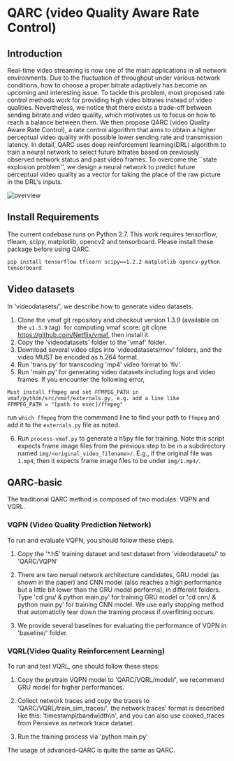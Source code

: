 # QARC (video Quality Aware Rate Control)

## Introduction
Real-time video streaming is now one of the main applications in all network environments. Due to the fluctuation of throughput under various network conditions, how to choose a proper bitrate adaptively has become an upcoming and interesting issue. To tackle this problem, most proposed rate control methods work for providing high video bitrates instead of video qualities. Nevertheless, we notice that there exists a trade-off between sending bitrate and video quality, which motivates us to focus on how to reach a balance between them. We then propose QARC (video Quality Aware Rate Control), a rate control algorithm that aims to obtain a higher perceptual video quality with possible lower sending rate and transmission latency. In detail, QARC uses deep reinforcement learning(DRL) algorithm to train a neural network to select future bitrates based on previously observed network status and past video frames. To overcome the ``state explosion problem'', we design a neural network to predict future perceptual video quality as a vector for taking the place of the raw picture in the DRL's inputs. 

![overview](overview.png)

## Install Requirements

The current codebase runs on Python 2.7. This work requires tensorflow, tflearn, scipy, matplotlib, opencv2 and tensorboard. Please install these package before using QARC. 

```
pip install tensorflow tflearn scipy==1.2.2 matplotlib opencv-python tensorboard
```

## Video datasets

In 'videodatasets/', we describe how to generate video datasets.

1. Clone the vmaf git repository and checkout version 1.3.9 (available on the `v1.3.9` tag). for computing vmaf score: git clone https://github.com/Netflix/vmaf, then install it.
2. Copy the 'videodatasets' folder to the 'vmaf' folder.
3. Download several video clips into 'videodatasets/mov' folders, and the video MUST be encoded as h.264 format.
4. Run 'trans.py' for transcoding 'mp4' video format to 'flv'.
5. Run 'main.py' for generating video datasets including logs and video frames. If you encounter the following error,

```
Must install ffmpeg and set FFMPEG_PATH in vmaf/python/src/vmaf/externals.py, e.g. add a line like
FFMPEG_PATH = "[path to exec]/ffmpeg"
```

run `which ffmpeg` from the commmand line to find your path to `ffmpeg` and add it to the `externals.py` file as noted.

6. Run `process-vmaf.py` to generate a h5py file for training. Note this script expects frame image files from the previous step to be in a subdirectory named `img/<original_video_filename>/`. E.g., if the original file was `1.mp4`, then it expects frame image files to be under `img/1.mp4/`.

## QARC-basic
The traditional QARC method is composed of two modules: VQPN and VQRL.

### VQPN (Video Quality Prediction Network)
To run and evaluate VQPN, you should follow these steps.

1. Copy the '*.h5' training dataset and test dataset from 'videodatasets/' to 'QARC/VQPN'
   
2. There are two nerual network architecture candidates, GRU model (as shown in the paper) and CNN model (also reaches a high performance but a little bit lower than the GRU model performs), in different folders. Type 'cd gru/ & python main.py' for training GRU model or 'cd cnn/ & python main.py' for training CNN model. We use early stopping method that automaticlly tear down the training process if overfitting occurs.
   
3. We provide several baselines for evaluating the performance of VQPN in 'baseline/' folder.

### VQRL(Video Quality Reinforcement Learning)
To run and test VQRL, one should follow these steps:

1. Copy the pretrain VQPN model to 'QARC/VQRL/model/', we recommend GRU model for higher performances.
   
2. Collect network traces and copy the traces to 'QARC/VQRL/train_sim_traces/', the network traces' format is described like this: 'timestamp\tbandwidth\n', and you can also use cooked_traces from Pensieve as network trace dataset.
   
3. Run the training process via 'python main.py'

The usage of advanced-QARC is quite the same as QARC.
